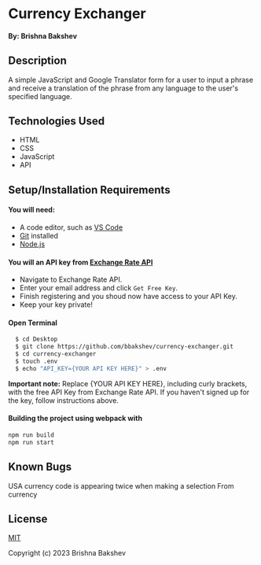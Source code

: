 # Currency Exchanger

#### By: **Brishna Bakshev**

## Description

A simple JavaScript and Google Translator form for a user to input a phrase and receive a translation of the phrase from any language to the user's specified language.  
## Technologies Used

* HTML
* CSS
* JavaScript
* API

## Setup/Installation Requirements

#### You will need:
* A code editor, such as [VS Code](https://code.visualstudio.com/)
* [Git](https://github.com/) installed
* [Node.js](https://nodejs.org/en/)

#### You will an API key from [**Exchange Rate API**](https://www.exchangerate-api.com/)
* Navigate to Exchange Rate API.
* Enter your email address and click ```Get Free Key```.
* Finish registering and you shoud now have access to your API Key.
* Keep your key private!

#### Open Terminal
```sh
  $ cd Desktop
  $ git clone https://github.com/bbakshev/currency-exchanger.git
  $ cd currency-exchanger
  $ touch .env
  $ echo "API_KEY={YOUR API KEY HERE}" > .env
```
**Important note:** Replace {YOUR API KEY HERE}, including curly brackets, with the free API Key from Exchange Rate API. If you haven't signed up for the key, follow instructions above.

#### Building the project using webpack with
```sh
npm run build
npm run start
```
## Known Bugs

USA currency code is appearing twice when making a selection From currency 

## License

[MIT](https://github.com/noh24/currency-converter/blob/main/license.txt)

Copyright (c) 2023 Brishna Bakshev